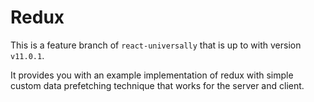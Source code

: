 # Redux

This is a feature branch of `react-universally` that is up to with version `v11.0.1`.

It provides you with an example implementation of redux with simple custom data prefetching technique that works for the server and client.

